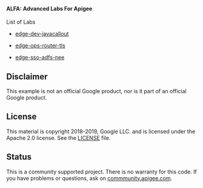 #### ALFA: Advanced Labs For Apigee


List of Labs
* [edge-dev-javacallout](https://yuriylesyuk.github.io/alfa/edge-ops-router-tls)

* [edge-ops-router-tls](https://yuriylesyuk.github.io/alfa/edge-ops-router-tls)
* [edge-sso-adfs-nee](https://yuriylesyuk.github.io/alfa/edge-sso-adfs-nee)




## Disclaimer

This example is not an official Google product, nor is it part of an official Google product.

## License

This material is copyright 2018-2019, Google LLC.
and is licensed under the Apache 2.0 license. See the [LICENSE](LICENSE) file.

## Status

This is a community supported project. There is no warranty for this code.
If you have problems or questions, ask on [commmunity.apigee.com](https://community.apigee.com).

